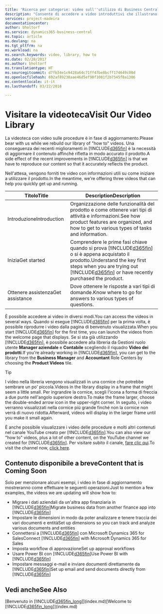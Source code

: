 ```yaml
---
title: 'Ricerca per categorie: video sull''utilizzo di Business Central | Documenti Microsoft'
description: "Consente di accedere a video introduttivi che illustrano come eseguire le attività comuni."
services: project-madeira
documentationcenter: 
author: bholtorf
ms.service: dynamics365-business-central
ms.topic: article
ms.devlang: na
ms.tgt_pltfrm: na
ms.workload: na
ms.search.keywords: video, library, how to
ms.date: 02/28/2017
ms.author: bholtorf
ms.translationtype: HT
ms.sourcegitcommit: d7fb34e1c9428a64c71ff47be8bcff174649c00d
ms.openlocfilehash: 692af89238aae46d5ef98f1081f2b7545f8a1306
ms.contentlocale: it-it
ms.lasthandoff: 03/22/2018

---
```

# <a name="visit-our-video-library"></a><span data-ttu-id="c4344-103">Visitare la videoteca</span><span class="sxs-lookup"><span data-stu-id="c4344-103">Visit Our Video Library</span></span>
<span data-ttu-id="c4344-104">La videoteca con video sulle procedure è in fase di aggiornamento.</span><span class="sxs-lookup"><span data-stu-id="c4344-104">Please bear with us while we rebuild our library of "how to" videos.</span></span> <span data-ttu-id="c4344-105">Una conseguenza dei recenti miglioramenti in [!INCLUDE[d365fin](includes/d365fin_md.md)] è la necessità di aggiornare il contenuto affinché rifletta in modo accurato il prodotto.</span><span class="sxs-lookup"><span data-stu-id="c4344-105">A side effect of the recent improvements in [!INCLUDE[d365fin](includes/d365fin_md.md)] is that we have to reproduce our content so that it accurately reflects the product.</span></span> 

<span data-ttu-id="c4344-106">Nell'attesa, vengono forniti tre video con informazioni utili su come iniziare a utilizzare il prodotto.</span><span class="sxs-lookup"><span data-stu-id="c4344-106">In the meantime, we're offering three videos that can help you quickly get up and running.</span></span>

|<span data-ttu-id="c4344-107">Titolo</span><span class="sxs-lookup"><span data-stu-id="c4344-107">Title</span></span>|<span data-ttu-id="c4344-108">Description</span><span class="sxs-lookup"><span data-stu-id="c4344-108">Description</span></span>|
|----|----|
|<span data-ttu-id="c4344-109">Introduzione</span><span class="sxs-lookup"><span data-stu-id="c4344-109">Introduction</span></span>|<span data-ttu-id="c4344-110">Organizzazione delle funzionalità del prodotto e come ottenere vari tipi di attività e informazioni.</span><span class="sxs-lookup"><span data-stu-id="c4344-110">See how product features are organized, and how to get to various types of tasks and information.</span></span>|
|<span data-ttu-id="c4344-111">Inizia</span><span class="sxs-lookup"><span data-stu-id="c4344-111">Get started</span></span>|<span data-ttu-id="c4344-112">Comprendere le prime fasi chiave quando si prova [!INCLUDE[d365fin](includes/d365fin_md.md)] o si è appena acquistato il prodotto.</span><span class="sxs-lookup"><span data-stu-id="c4344-112">Understand the key first steps when you are trying out [!INCLUDE[d365fin](includes/d365fin_md.md)] or have recently purchased the product.</span></span> |
|<span data-ttu-id="c4344-113">Ottenere assistenza</span><span class="sxs-lookup"><span data-stu-id="c4344-113">Get assistance</span></span>|<span data-ttu-id="c4344-114">Dove ottenere le risposte a vari tipi di domande.</span><span class="sxs-lookup"><span data-stu-id="c4344-114">Know where to go for answers to various types of questions.</span></span>|

<span data-ttu-id="c4344-115">È possibile accedere ai video in diversi modi.</span><span class="sxs-lookup"><span data-stu-id="c4344-115">You can access the videos in several ways.</span></span> <span data-ttu-id="c4344-116">Quando si esegue [!INCLUDE[d365fin](includes/d365fin_md.md)] per la prima volta, è possibile riprodurre i video dalla pagina di benvenuto visualizzata.</span><span class="sxs-lookup"><span data-stu-id="c4344-116">When you start [!INCLUDE[d365fin](includes/d365fin_md.md)] for the first time, you can launch the videos from the welcome page that displays.</span></span> <span data-ttu-id="c4344-117">Se si sta già utilizzando [!INCLUDE[d365fin](includes/d365fin_md.md)], è possibile accedere alla libreria da Gestioni ruolo utente **Manager aziendale** e **Contabile** scegliendo il riquadro **Video dei prodotti**.</span><span class="sxs-lookup"><span data-stu-id="c4344-117">If you're already working in [!INCLUDE[d365fin](includes/d365fin_md.md)], you can get to the library from the **Business Manager** and **Accountant** Role Centers by choosing the **Product Videos** tile.</span></span> 

> [!Tip]  
> <span data-ttu-id="c4344-118">I video nella libreria vengono visualizzati in una cornice che potrebbe sembrare un po' piccola.</span><span class="sxs-lookup"><span data-stu-id="c4344-118">Videos in the library display in a frame that might seem a little small.</span></span> <span data-ttu-id="c4344-119">Per ingrandire la cornice, scegli l'icona a forma di freccia a due punte nell'angolo superiore destro.</span><span class="sxs-lookup"><span data-stu-id="c4344-119">To make the frame larger, choose the double-ended arrow icon in the upper-right corner.</span></span> <span data-ttu-id="c4344-120">In seguito, i video verranno visualizzati nella cornice più grande finché non la cornice non verrà di nuovo ridotta.</span><span class="sxs-lookup"><span data-stu-id="c4344-120">Afterward, videos will display in the larger frame until you make it small again.</span></span>

<span data-ttu-id="c4344-121">È anche possibile visualizzare i video delle procedure e molti altri contenuti nel canale YouTube creato per [!INCLUDE[d365fin](includes/d365fin_md.md)].</span><span class="sxs-lookup"><span data-stu-id="c4344-121">You can also view our "how to" videos, plus a lot of other content, on the YouTube channel we created for [!INCLUDE[d365fin](includes/d365fin_md.md)].</span></span> <span data-ttu-id="c4344-122">Per visitare subito il canale, [fare clic qui](https://go.microsoft.com/fwlink/?linkid=851533).</span><span class="sxs-lookup"><span data-stu-id="c4344-122">To visit the channel now, [click here](https://go.microsoft.com/fwlink/?linkid=851533).</span></span>

## <a name="content-that-is-coming-soon"></a><span data-ttu-id="c4344-123">Contenuto disponibile a breve</span><span class="sxs-lookup"><span data-stu-id="c4344-123">Content that is Coming Soon</span></span>
<span data-ttu-id="c4344-124">Solo per menzionare alcuni esempi, i video in fase di aggiornamento mostreranno come effettuare le seguenti operazioni:</span><span class="sxs-lookup"><span data-stu-id="c4344-124">Just to mention a few examples, the videos we are updating will show how to:</span></span>  

* <span data-ttu-id="c4344-125">Migrare i dati aziendali da un'altra app finanziaria in [!INCLUDE[d365fin](includes/d365fin_md.md)]</span><span class="sxs-lookup"><span data-stu-id="c4344-125">Migrate business data from another finance app into [!INCLUDE[d365fin](includes/d365fin_md.md)]</span></span>  
* <span data-ttu-id="c4344-126">Impostare le dimensioni in modo da poter analizzare e tenere traccia dei vari documenti e entità</span><span class="sxs-lookup"><span data-stu-id="c4344-126">Set up dimensions so you can track and analyze various documents and entities</span></span>
* <span data-ttu-id="c4344-127">Connettersi a [!INCLUDE[d365fin](includes/d365fin_md.md)] con Microsoft Dynamics 365 for Sales</span><span class="sxs-lookup"><span data-stu-id="c4344-127">Connect [!INCLUDE[d365fin](includes/d365fin_md.md)] with Microsoft Dynamics 365 for Sales</span></span>
* <span data-ttu-id="c4344-128">Imposta workflow di approvazione</span><span class="sxs-lookup"><span data-stu-id="c4344-128">Set up approval workflows</span></span>  
* <span data-ttu-id="c4344-129">Usare Power BI con [!INCLUDE[d365fin](includes/d365fin_md.md)]</span><span class="sxs-lookup"><span data-stu-id="c4344-129">Use Power BI with [!INCLUDE[d365fin](includes/d365fin_md.md)]</span></span>  
* <span data-ttu-id="c4344-130">Impostare messaggi e-mail e inviare documenti direttamente da [!INCLUDE[d365fin](includes/d365fin_md.md)]</span><span class="sxs-lookup"><span data-stu-id="c4344-130">Set up email and send documents directly from [!INCLUDE[d365fin](includes/d365fin_md.md)]</span></span>  

## <a name="see-also"></a><span data-ttu-id="c4344-131">Vedi anche</span><span class="sxs-lookup"><span data-stu-id="c4344-131">See Also</span></span>
<span data-ttu-id="c4344-132">[Benvenuto in [!INCLUDE[d365fin_long](includes/d365fin_long_md.md)]](index.md)</span><span class="sxs-lookup"><span data-stu-id="c4344-132">[Welcome to [!INCLUDE[d365fin_long](includes/d365fin_long_md.md)]](index.md)</span></span>

